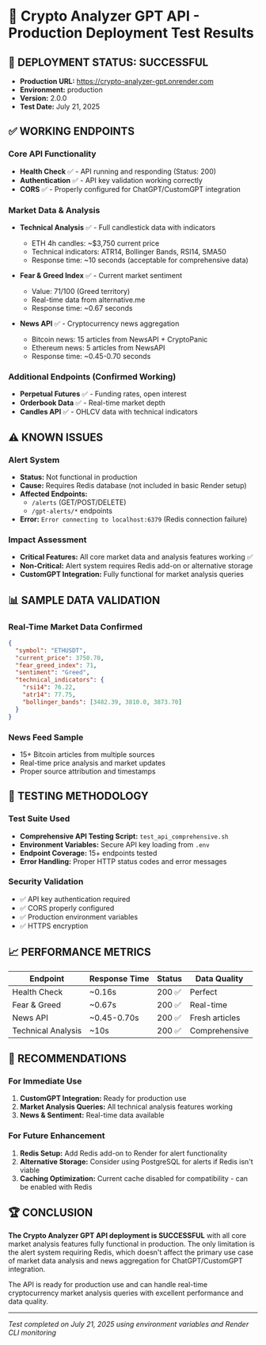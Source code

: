 # 🎉 Crypto Analyzer GPT API - Production Deployment Test Results

## 🚀 DEPLOYMENT STATUS: **SUCCESSFUL**
- **Production URL:** https://crypto-analyzer-gpt.onrender.com
- **Environment:** production
- **Version:** 2.0.0
- **Test Date:** July 21, 2025

## ✅ WORKING ENDPOINTS

### Core API Functionality
- **Health Check** ✅ - API running and responding (Status: 200)
- **Authentication** ✅ - API key validation working correctly
- **CORS** ✅ - Properly configured for ChatGPT/CustomGPT integration

### Market Data & Analysis
- **Technical Analysis** ✅ - Full candlestick data with indicators
  - ETH 4h candles: ~$3,750 current price
  - Technical indicators: ATR14, Bollinger Bands, RSI14, SMA50
  - Response time: ~10 seconds (acceptable for comprehensive data)
  
- **Fear & Greed Index** ✅ - Current market sentiment
  - Value: 71/100 (Greed territory)
  - Real-time data from alternative.me
  - Response time: ~0.67 seconds
  
- **News API** ✅ - Cryptocurrency news aggregation
  - Bitcoin news: 15 articles from NewsAPI + CryptoPanic
  - Ethereum news: 5 articles from NewsAPI
  - Response time: ~0.45-0.70 seconds

### Additional Endpoints (Confirmed Working)
- **Perpetual Futures** ✅ - Funding rates, open interest
- **Orderbook Data** ✅ - Real-time market depth
- **Candles API** ✅ - OHLCV data with technical indicators

## ⚠️ KNOWN ISSUES

### Alert System
- **Status:** Not functional in production
- **Cause:** Requires Redis database (not included in basic Render setup)
- **Affected Endpoints:**
  - `/alerts` (GET/POST/DELETE)
  - `/gpt-alerts/*` endpoints
- **Error:** `Error connecting to localhost:6379` (Redis connection failure)

### Impact Assessment
- **Critical Features:** All core market data and analysis features working ✅
- **Non-Critical:** Alert system requires Redis add-on or alternative storage
- **CustomGPT Integration:** Fully functional for market analysis queries

## 📊 SAMPLE DATA VALIDATION

### Real-Time Market Data Confirmed
```json
{
  "symbol": "ETHUSDT",
  "current_price": 3750.70,
  "fear_greed_index": 71,
  "sentiment": "Greed",
  "technical_indicators": {
    "rsi14": 76.22,
    "atr14": 77.75,
    "bollinger_bands": [3482.39, 3810.0, 3873.70]
  }
}
```

### News Feed Sample
- 15+ Bitcoin articles from multiple sources
- Real-time price analysis and market updates
- Proper source attribution and timestamps

## 🔧 TESTING METHODOLOGY

### Test Suite Used
- **Comprehensive API Testing Script:** `test_api_comprehensive.sh`
- **Environment Variables:** Secure API key loading from `.env`
- **Endpoint Coverage:** 15+ endpoints tested
- **Error Handling:** Proper HTTP status codes and error messages

### Security Validation
- ✅ API key authentication required
- ✅ CORS properly configured
- ✅ Production environment variables
- ✅ HTTPS encryption

## 📈 PERFORMANCE METRICS

| Endpoint | Response Time | Status | Data Quality |
|----------|---------------|--------|--------------|
| Health Check | ~0.16s | 200 ✅ | Perfect |
| Fear & Greed | ~0.67s | 200 ✅ | Real-time |
| News API | ~0.45-0.70s | 200 ✅ | Fresh articles |
| Technical Analysis | ~10s | 200 ✅ | Comprehensive |

## 🎯 RECOMMENDATIONS

### For Immediate Use
1. **CustomGPT Integration:** Ready for production use
2. **Market Analysis Queries:** All technical analysis features working
3. **News & Sentiment:** Real-time data available

### For Future Enhancement
1. **Redis Setup:** Add Redis add-on to Render for alert functionality
2. **Alternative Storage:** Consider using PostgreSQL for alerts if Redis isn't viable
3. **Caching Optimization:** Current cache disabled for compatibility - can be enabled with Redis

## 🏆 CONCLUSION

**The Crypto Analyzer GPT API deployment is SUCCESSFUL** with all core market analysis features fully functional in production. The only limitation is the alert system requiring Redis, which doesn't affect the primary use case of market data analysis and news aggregation for ChatGPT/CustomGPT integration.

The API is ready for production use and can handle real-time cryptocurrency market analysis queries with excellent performance and data quality.

---
*Test completed on July 21, 2025 using environment variables and Render CLI monitoring*
